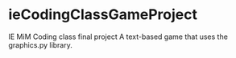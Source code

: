 # ieCodingClassGameProject
IE MiM Coding class final project
A text-based game that uses the graphics.py library.
